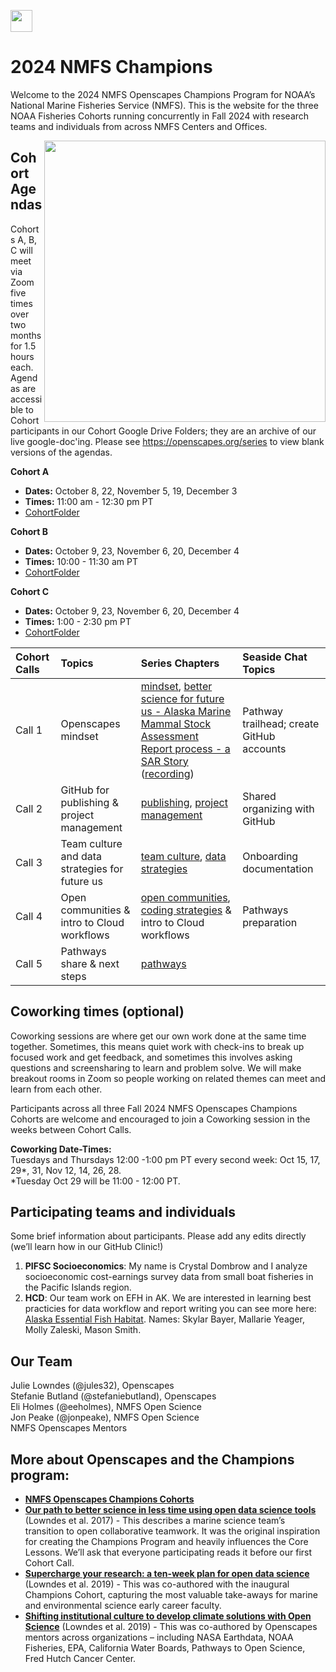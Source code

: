 
<a align="left" href="https://github.com/nmfs-openscapes/2024-nmfs-champions"><img src="https://github.githubassets.com/images/modules/logos_page/GitHub-Mark.png" width="35px"/></a>

# 2024 NMFS Champions 

Welcome to the 2024 NMFS Openscapes Champions Program for NOAA’s National
Marine Fisheries Service (NMFS). This is the website for the three NOAA Fisheries
Cohorts running concurrently in Fall 2024 with research teams and
individuals from across NMFS Centers and Offices.

<img src="horst-champions-trailhead.png" align="right" width="450">

## Cohort Agendas

Cohorts A, B, C will meet via Zoom five times over two months for 1.5
hours each. Agendas are accessible to Cohort participants in our Cohort Google
Drive Folders; they are an archive of our live google-doc'ing. Please see
<https://openscapes.org/series> to view blank versions of the agendas.

**Cohort A**
- **Dates:** October 8, 22, November 5, 19, December 3
- **Times:** 11:00 am - 12:30 pm PT
- [CohortFolder](https://drive.google.com/drive/folders/17WmbJgxIHnrs8YQe5y90QhfvICZOiJRl)

**Cohort B**
- **Dates:** October 9, 23, November 6, 20, December 4
- **Times:** 10:00 - 11:30 am PT
- [CohortFolder](https://drive.google.com/drive/folders/1PTqeyrRC6QvZZ1dZ85pmdiE4JxLJktkX)

**Cohort C**
- **Dates:** October 9, 23, November 6, 20, December 4
- **Times:** 1:00 - 2:30 pm PT
- [CohortFolder](https://drive.google.com/drive/folders/1vnoIvwQJ0_qxaJaa7ejS4FWs90oZF9Aq)


| Cohort Calls | Topics                                   | Series Chapters |      Seaside Chat Topics |
|:-------------|:-----------------------------------------------------|:----------------------|:--------------------------------|
| Call 1 | Openscapes mindset                             | [mindset](https://openscapes.github.io/series/mindset), [better science for future us - Alaska Marine Mammal Stock Assessment Report process - a SAR Story](https://docs.google.com/presentation/d/1blfD0KpceoPNvDUt-5n79k49jiPSC2_l5SRyRkab6VE/)  ([recording](https://www.youtube.com/watch?v=wqbwcCXbFL8))  | Pathway trailhead; create GitHub accounts 
| Call 2 | GitHub for publishing & project management     | [publishing](https://openscapes.github.io/series/github-pub), [project management](https://openscapes.github.io/series/github-issues) | Shared organizing with GitHub
| Call 3 | Team culture and data strategies for future us | [team culture](https://openscapes.github.io/series/team-culture), [data strategies](https://openscapes.github.io/series/data-strategies) | Onboarding documentation 
| Call 4 | Open communities & intro to Cloud workflows    | [open communities](https://openscapes.github.io/series/communities), [coding strategies](https://openscapes.github.io/series/coding-strategies) & intro to Cloud workflows | Pathways preparation
| Call 5 | Pathways share & next steps                     | [pathways](https://openscapes.github.io/series/core-lessons/pathways.html) |   | 

## Coworking times (optional)

Coworking sessions are where get our own work done at the same time
together. Sometimes, this means quiet work with check-ins to break up
focused work and get feedback, and sometimes this involves asking
questions and screensharing to learn and problem solve. We will make
breakout rooms in Zoom so people working on related themes can meet and
learn from each other.

Participants across all three Fall 2024 NMFS Openscapes Champions
Cohorts are welcome and encouraged to join a Coworking session in the
weeks between Cohort Calls.

**Coworking Date-Times:**   
Tuesdays and Thursdays 12:00 -1:00 pm PT every second
week: Oct 15, 17, 29\*, 31, Nov 12, 14, 26, 28.   
\*Tuesday Oct 29 will be 11:00 - 12:00 PT.

## Participating teams and individuals

Some brief information about participants. Please add any edits directly
(we’ll learn how in our GitHub Clinic!)

1. **PIFSC Socioeconomics**: My name is Crystal Dombrow and I analyze socioeconomic cost-earnings survey data from small boat fisheries in the Pacific Islands region.
2. **HCD**: Our team work on EFH in AK. We are interested in learning best practicies for data workflow and report writing you can see more here: [Alaska Essential Fish Habitat](https://www.fisheries.noaa.gov/alaska/habitat-conservation/essential-fish-habitat-efh-alaska). Names: Skylar Bayer, Mallarie Yeager, Molly Zaleski, Mason Smith.

## Our Team

Julie Lowndes (@jules32), Openscapes   
Stefanie Butland (@stefaniebutland), Openscapes  
Eli Holmes (@eeholmes), NMFS Open Science  
Jon Peake (@jonpeake), NMFS Open Science   
NMFS Openscapes Mentors

## More about Openscapes and the Champions program:

- [**NMFS Openscapes Champions
  Cohorts**](https://nmfs-openscapes.github.io/champions.html)
- [**Our path to better science in less time using open data science
  tools**](https://www.nature.com/articles/s41559-017-0160) (Lowndes et
  al. 2017) - This describes a marine science team’s transition to open
  collaborative teamwork. It was the original inspiration for creating
  the Champions Program and heavily influences the Core Lessons. We’ll
  ask that everyone participating reads it before our first Cohort Call.
- [**Supercharge your research: a ten-week plan for open data science**](https://openscapes.github.io/supercharge-research/) (Lowndes et
  al. 2019) - This was co-authored with the inaugural Champions Cohort,
  capturing the most valuable take-aways for marine and environmental
  science early career faculty.
- [**Shifting institutional culture to develop climate solutions with
  Open Science**](https://onlinelibrary.wiley.com/doi/10.1002/ece3.11341) (Lowndes
  et al. 2019) - This was co-authored by Openscapes mentors across
  organizations – including NASA Earthdata, NOAA Fisheries, EPA,
  California Water Boards, Pathways to Open Science, Fred Hutch Cancer
  Center.
